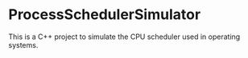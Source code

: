 # ProcessSchedulerSimulator

This is a C++ project to simulate the CPU scheduler used in operating systems.
